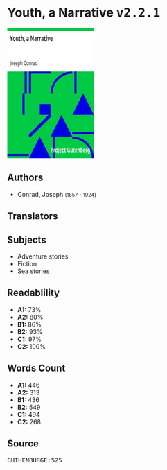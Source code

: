 # Youth, a Narrative <kbd>v2.2.1</kbd>

![](./cover.medium.jpg "")

## Authors


 - Conrad, Joseph <small>(1857 - 1924)</small>

## Translators



## Subjects


 - Adventure stories
 - Fiction
 - Sea stories

## Readablility


 - **A1:** 73%
 - **A2:** 80%
 - **B1:** 86%
 - **B2:** 93%
 - **C1:** 97%
 - **C2:** 100%

## Words Count


 - **A1:** 446
 - **A2:** 313
 - **B1:** 436
 - **B2:** 549
 - **C1:** 494
 - **C2:** 268

## Source


<kbd>GUTHENBURGE:525</kbd>
